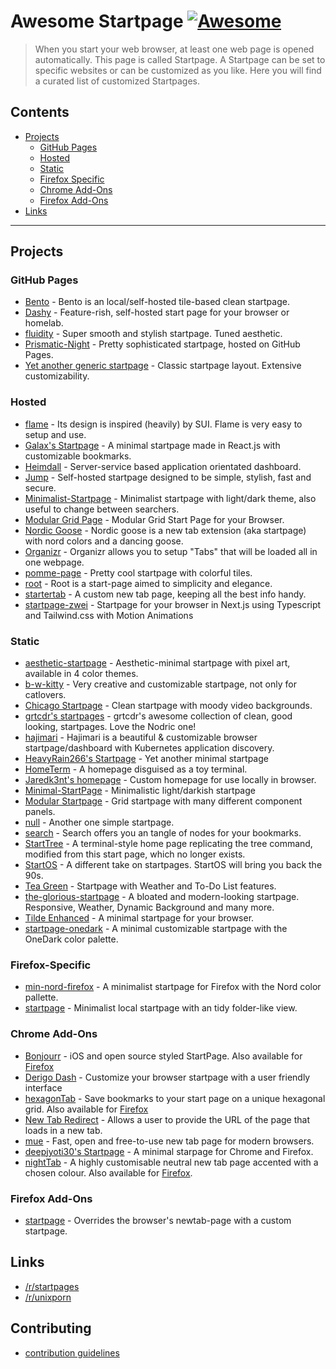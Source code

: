 # Awesome Startpage [![Awesome](https://awesome.re/badge-flat2.svg)](https://awesome.re)

> When you start your web browser, at least one web page is opened automatically. This page is called Startpage. A Startpage can be set to specific websites or can be customized as you like. Here you will find a curated list of customized Startpages.

## Contents

- [Projects](#projects)
  - [GitHub Pages](#github-pages)
  - [Hosted](#hosted)
  - [Static](#static)
  - [Firefox Specific](#firefox-specific)
  - [Chrome Add-Ons](#chrome-add-ons)
  - [Firefox Add-Ons](#firefox-add-ons)
- [Links](#links)

---

## Projects

### GitHub Pages

- [Bento](https://github.com/MiguelRAvila/Bento) - Bento is an local/self-hosted tile-based clean startpage.
- [Dashy](https://github.com/Lissy93/dashy) - Feature-rish, self-hosted start page for your browser or homelab.
- [fluidity](https://github.com/PrettyCoffee/fluidity) - Super smooth and stylish startpage. Tuned aesthetic.
- [Prismatic-Night](https://github.com/dbuxy218/Prismatic-Night) - Pretty sophisticated startpage, hosted on GitHub Pages.
- [Yet another generic startpage](https://github.com/PrettyCoffee/yet-another-generic-startpage) - Classic startpage layout. Extensive customizability.

### Hosted

- [flame](https://github.com/pawelmalak/flame) - Its design is inspired (heavily) by SUI. Flame is very easy to setup and use.
- [Galax's Startpage](https://github.com/Galax028/startpage) - A minimal startpage made in React.js with customizable bookmarks.
- [Heimdall](https://github.com/linuxserver/Heimdall) - Server-service based application orientated dashboard.
- [Jump](https://github.com/daledavies/jump) - Self-hosted startpage designed to be simple, stylish, fast and secure.
- [Minimalist-Startpage](https://github.com/ropoko/Startpage) - Minimalist startpage with light/dark theme, also useful to change between searchers.
- [Modular Grid Page](https://github.com/timothypholmes/startup-page) - Modular Grid Start Page for your Browser.
- [Nordic Goose](https://github.com/PrettyCoffee/nordic-goose) - Nordic goose is a new tab extension (aka startpage) with nord colors and a dancing goose.
- [Organizr](https://github.com/causefx/Organizr) - Organizr allows you to setup "Tabs" that will be loaded all in one webpage.
- [pomme-page](https://github.com/kikiklang/pomme-page) - Pretty cool startpage with colorful tiles.
- [root](https://github.com/imreyesjorge/root-startpage) - Root is a start-page aimed to simplicity and elegance.
- [startertab](https://github.com/allister-grange/startertab) - A custom new tab page, keeping all the best info handy.
- [startpage-zwei](https://github.com/Thomashighbaugh/startpage-zwei) - Startpage for your browser in Next.js using Typescript and Tailwind.css with Motion Animations

### Static

- [aesthetic-startpage](https://github.com/Nainish-Rai/Aesthetic-Startpage) - Aesthetic-minimal startpage with pixel art, available in 4 color themes.
- [b-w-kitty](https://github.com/PrettyCoffee/b-w-kitty) - Very creative and customizable startpage, not only for catlovers.
- [Chicago Startpage](https://github.com/timothypholmes/start-page-chicago) - Clean startpage with moody video backgrounds.
- [grtcdr's startpages](https://github.com/grtcdr/startpages) - grtcdr's awesome collection of clean, good looking, startpages. Love the Nodric one!
- [hajimari](https://github.com/toboshii/hajimari) - Hajimari is a beautiful & customizable browser startpage/dashboard with Kubernetes application discovery.
- [HeavyRain266's Startpage](https://github.com/HeavyRain266/startpage) - Yet another minimal startpage
- [HomeTerm](https://github.com/Jaredk3nt/HomeTerm) - A homepage disguised as a toy terminal.
- [Jaredk3nt's homepage](https://github.com/Jaredk3nt/homepage) - Custom homepage for use locally in browser.
- [Minimal-StartPage](https://github.com/Nimplex/Minimal-StartPage) - Minimalistic light/darkish startpage
- [Modular Startpage](https://github.com/timothypholmes/startup-page) - Grid startpage with many different component panels.
- [null](https://github.com/sadparadiseinhell/null) - Another one simple startpage.
- [search](https://github.com/l0bsters/search) - Search offers you an tangle of nodes for your bookmarks.
- [StartTree](https://github.com/Paul-Houser/StartTree) - A terminal-style home page replicating the tree command, modified from this start page, which no longer exists.
- [StartOS](https://github.com/Jaredk3nt/startos) - A different take on startpages. StartOS will bring you back the 90s.
- [Tea Green](https://github.com/sadparadiseinhell/tea-green) - Startpage with Weather and To-Do List features.
- [the-glorious-startpage](https://github.com/manilarome/the-glorious-startpage/) - A bloated and modern-looking startpage. Responsive, Weather, Dynamic Background and many more.
- [Tilde Enhanced](https://github.com/Ozencb/tilde-enhanced) - A minimal startpage for your browser.
- [startpage-onedark](https://github.com/AbdelrhmanNile/startpage-onedark) - A minimal customizable startpage with the OneDark color palette.

### Firefox-Specific

- [min-nord-firefox](https://github.com/not-a-dev-stein/min-nord-firefox) - A minimalist startpage for Firefox with the Nord color pallette.
- [startpage](https://github.com/rajshekhar26/startpage) - Minimalist local startpage with an tidy folder-like view.

### Chrome Add-Ons

- [Bonjourr](https://chrome.google.com/webstore/detail/bonjourr/dlnejlppicbjfcfcedcflplfjajinajd) - iOS and open source styled StartPage. Also available for [Firefox](https://addons.mozilla.org/en-US/firefox/addon/bonjourr-startpage/)
- [Derigo Dash](https://chrome.google.com/webstore/detail/derigo-dash/aiadgflpmkcihappkfkbgehghkiadnip) - Customize your browser startpage with a user friendly interface
- [hexagonTab](https://chrome.google.com/webstore/detail/hexagontab/hjapnkiokjkamfjenbdagacmpkobjlgi) - Save bookmarks to your start page on a unique hexagonal grid. Also available for [Firefox](https://addons.mozilla.org/en-US/firefox/addon/hexagontab/)
- [New Tab Redirect](https://chrome.google.com/webstore/detail/new-tab-redirect/icpgjfneehieebagbmdbhnlpiopdcmna) - Allows a user to provide the URL of the page that loads in a new tab.
- [mue](https://github.com/mue/mue) - Fast, open and free-to-use new tab page for modern browsers.
- [deepjyoti30's Startpage](https://github.com/deepjyoti30/startpage) -  A minimal starpage for Chrome and Firefox.
- [nightTab](https://chrome.google.com/webstore/detail/nighttab/hdpcadigjkbcpnlcpbcohpafiaefanki) - A highly customisable neutral new tab page accented with a chosen colour. Also available for [Firefox](https://addons.mozilla.org/en-US/firefox/addon/nighttab/).


### Firefox Add-Ons

- [startpage](https://addons.mozilla.org/en-US/firefox/addon/square-startpage/) - Overrides the browser's newtab-page with a custom startpage.

## Links

- [/r/startpages](https://www.reddit.com/r/startpages/)
- [/r/unixporn](https://www.reddit.com/r/unixporn/)

## Contributing

- [contribution guidelines](https://github.com/jnmcfly/awsome-startpage/blob/master/CONTRIBUTING.md)
